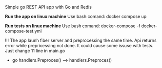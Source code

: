 Simple go REST API app with Go and Redis

<b>Run the app on linux machine</b>
Use bash comand:
docker compose up

<b>Run tests on linux machine</b>
Use bash comand:
docker-compose -f docker-compose-test.yml



!!! The app launh fiber server and preprocessing the same time. Api returns error while prepricessing not done. 
It could cause some issuse with tests. Just change 11 line in main.go 	
- go handlers.Preproces() --> handlers.Preproces()


